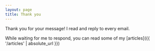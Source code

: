 ```yaml
---
layout: page
title: Thank you
---
```


Thank you for your message! 
I read and reply to every email.

While waiting for me to respond, you can read some of my [articles]({{ '/articles' | absolute_url }})
